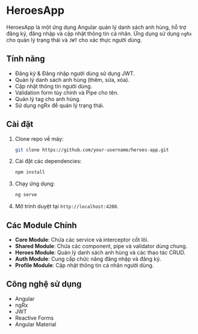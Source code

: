 
# HeroesApp

HeroesApp là một ứng dụng Angular quản lý danh sách anh hùng, hỗ trợ đăng ký, đăng nhập và cập nhật thông tin cá nhân. Ứng dụng sử dụng `ngRx` cho quản lý trạng thái và `JWT` cho xác thực người dùng.

## Tính năng

- Đăng ký & Đăng nhập người dùng sử dụng JWT.
- Quản lý danh sách anh hùng (thêm, sửa, xóa).
- Cập nhật thông tin người dùng.
- Validation form tùy chỉnh và Pipe cho tên.
- Quản lý tag cho anh hùng.
- Sử dụng ngRx để quản lý trạng thái.

## Cài đặt

1. Clone repo về máy:

   ```bash
   git clone https://github.com/your-username/heroes-app.git
   ```

2. Cài đặt các dependencies:

   ```bash
   npm install
   ```

3. Chạy ứng dụng:

   ```bash
   ng serve
   ```

4. Mở trình duyệt tại `http://localhost:4200`.

## Các Module Chính

- **Core Module**: Chứa các service và interceptor cốt lõi.
- **Shared Module**: Chứa các component, pipe và validator dùng chung.
- **Heroes Module**: Quản lý danh sách anh hùng và các thao tác CRUD.
- **Auth Module**: Cung cấp chức năng đăng nhập và đăng ký.
- **Profile Module**: Cập nhật thông tin cá nhân người dùng.

## Công nghệ sử dụng

- Angular
- ngRx
- JWT
- Reactive Forms
- Angular Material
